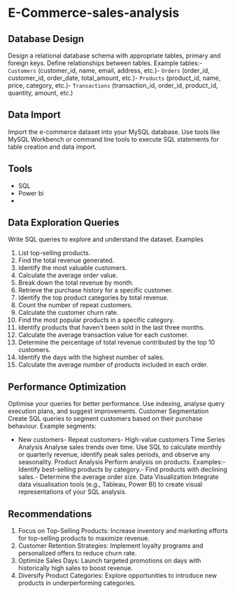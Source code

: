 # E-Commerce-sales-analysis

 ## Database Design
 
 Design a relational database schema with appropriate tables, primary and foreign keys. Define relationships between tables. Example tables:- `Customers` (customer_id, name, email, address, etc.)- `Orders` (order_id, customer_id, order_date, total_amount, etc.)- `Products` (product_id, name, price, category, etc.)- `Transactions` (transaction_id, order_id, product_id, quantity, amount, etc.)
 
 ## Data Import
 
 Import the e-commerce dataset into your MySQL database. Use tools like MySQL Workbench or command line tools to execute SQL statements for table creation and data import.
 
 ## Tools 
  - SQL
  - Power bi
  - 
 ## Data Exploration Queries
 Write SQL queries to explore and understand the dataset.
 Examples
 1. List top-selling products.
 2. Find the total revenue generated.
 3. Identify the most valuable customers.
 4. Calculate the average order value.
 5. Break down the total revenue by month.
 6. Retrieve the purchase history for a specific customer.
 7. Identify the top product categories by total revenue.
 8. Count the number of repeat customers.
 9. Calculate the customer churn rate.
 10. Find the most popular products in a specific category.
 11. Identify products that haven't been sold in the last three months.
 12. Calculate the average transaction value for each customer.
 13. Determine the percentage of total revenue contributed by the top 10 customers.
 14. Identify the days with the highest number of sales.
 15. Calculate the average number of products included in each order.
 ## Performance Optimization
 Optimise your queries for better performance. Use indexing, analyse query execution plans, and
 suggest improvements.
 Customer Segmentation
 Create SQL queries to segment customers based on their purchase behaviour. Example segments:
- New customers- Repeat customers- High-value customers
 Time Series Analysis
 Analyse sales trends over time. Use SQL to calculate monthly or quarterly revenue, identify peak
 sales periods, and observe any seasonality.
 Product Analysis
 Perform analysis on products. Examples:- Identify best-selling products by category.- Find products with declining sales.- Determine the average order size.
 Data Visualization
 Integrate data visualisation tools (e.g., Tableau, Power BI) to create visual representations of your
 SQL analysis.

## Recommendations 
1.	Focus on Top-Selling Products: Increase inventory and marketing efforts for top-selling products to maximize revenue.
2.	Customer Retention Strategies: Implement loyalty programs and personalized offers to reduce churn rate.
3.	Optimize Sales Days: Launch targeted promotions on days with historically high sales to boost revenue.
4.	Diversify Product Categories: Explore opportunities to introduce new products in underperforming categories.

 

